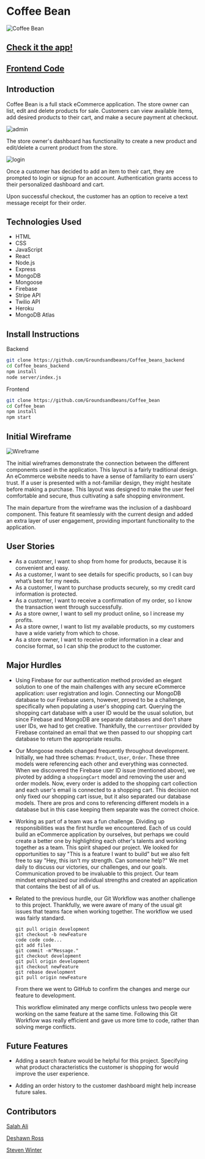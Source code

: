 # Coffee Bean

![Coffee Bean](https://i.imgur.com/LGQnpGP.jpg)

## [Check it the app!](https://coffeebean3.herokuapp.com/)

## [Frontend Code](https://github.com/Groundsandbeans/Coffee_bean)

## Introduction

Coffee Bean is a full stack eCommerce application. The store owner can list, edit and delete products for sale. Customers can view available items, add desired products to their cart, and make a secure payment at checkout. 

![admin](https://i.imgur.com/7984PS9.png)

The store owner's dashboard has functionality to create a new product and edit/delete a current product from the store.

![login](https://i.imgur.com/qJSolMK.png)

Once a customer has decided to add an item to their cart, they are prompted to login or signup for an account. Authentication grants access to their personalized dashboard and cart.

Upon successful checkout, the customer has an option to receive a text message receipt for their order. 

## Technologies Used

- HTML
- CSS
- JavaScript
- React
- Node.js
- Express
- MongoDB
- Mongoose
- Firebase
- Stripe API
- Twilio API
- Heroku
- MongoDB Atlas

## Install Instructions
Backend
```bash
git clone https://github.com/Groundsandbeans/Coffee_beans_backend
cd Coffee_beans_backend
npm install
node server/index.js
```
Frontend
```bash
git clone https://github.com/Groundsandbeans/Coffee_bean
cd Coffee_bean
npm install
npm start
```

## Initial Wireframe

![Wireframe](https://i.imgur.com/rVtZfAY.jpg)

The initial wireframes demonstrate the connection between the different components used in the application. This layout is a fairly traditional design. An eCommerce website needs to have a sense of familiarity to earn users' trust. If a user is presented with a not-familiar design, they might hesitate before making a purchase. This layout was designed to make the user feel comfortable and secure, thus cultivating a safe shopping environment. 

The main departure from the wireframe was the inclusion of a dashboard component. This feature fit seamlessly with the current design and added an extra layer of user engagement, providing important functionality to the application. 


## User Stories

- As a customer, I want to shop from home for products, because it is convenient and easy.
- As a customer, I want to see details for specific products, so I can buy what’s best for my needs.
- As a customer, I want to purchase products securely, so my credit card information is protected.
- As a customer, I want to receive a confirmation of my order, so I know the transaction went through successfully.
- As a store owner, I want to sell my product online, so I increase my profits.
- As a store owner, I want to list my available products, so my customers have a wide variety from which to chose.
- As a store owner, I want to receive order information in a clear and concise format, so I can ship the product to the customer.


## Major Hurdles

- Using Firebase for our authentication method provided an elegant solution to one of the main challenges with any secure eCommerce application: user registration and login. Connecting our MongoDB database to our Firebase users, however, proved to be a challenge, specifically when populating a user's shopping cart. Querying the shopping cart database with a user ID would be the usual solution, but since Firebase and MongoDB are separate databases and don't share user IDs, we had to get creative. Thankfully, the ```currentUser``` provided by Firebase contained an email that we then passed to our shopping cart database to return the appropriate results. 

- Our Mongoose models changed frequently throughout development. Initially, we had three schemas: ```Product```, ```User```, ```Order```. These three models were referencing each other and everything was connected. When we discovered the Firebase user ID issue (mentioned above), we pivoted by adding a ```shoppingCart``` model and removing the user and order models. Now, every order is added to the shopping cart collection and each user's email is connected to a shopping cart. This decision not only fixed our shopping cart issue, but it also separated our database models. There are pros and cons to referencing different models in a database but in this case keeping them separate was the correct choice. 

- Working as part of a team was a fun challenge. Dividing up responsibilities was the first hurdle we encountered. Each of us could build an eCommerce application by ourselves, but perhaps we could create a better one by highlighting each other's talents and working together as a team. This spirit shaped our project. We looked for opportunities to say "This is a feature I want to build" but we also felt free to say "Hey, this isn't my strength. Can someone help?" We met daily to discuss our victories, our challenges, and our goals. Communication proved to be invaluable to this project. Our team mindset emphasized our individual strengths and created an application that contains the best of all of us.

- Related to the previous hurdle, our Git Workflow was another challenge to this project. Thankfully, we were aware of many of the usual git issues that teams face when working together. The workflow we used was fairly standard. 

    ```
    git pull origin development
    git checkout -b newFeature
    code code code...
    git add files
    git commit -m"Message."
    git checkout development
    git pull origin development
    git checkout newFeature
    git rebase development
    git pull origin newFeature
     ```

    From there we went to GitHub to confirm the changes and merge our feature to development. 

    This workflow eliminated any merge conflicts unless two people were working on the same feature at the same time. Following this Git Workflow was really efficient and gave us more time to code, rather than solving merge conflicts.    



## Future Features

- Adding a search feature would be helpful for this project. Specifying what product characteristics the customer is shopping for would improve the user experience. 

- Adding an order history to the customer dashboard might help increase future sales.

## Contributors
[Salah Ali](https://github.com/Sali1993)

[Deshawn Ross](https://github.com/dross3121)

[Steven Winter](https://github.com/stevenwinter-dev)